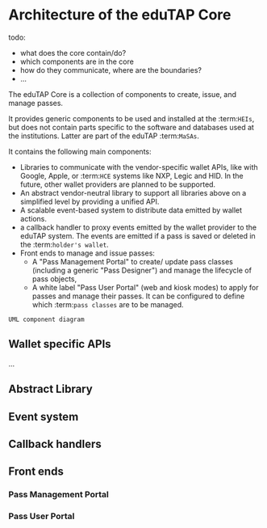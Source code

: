 # Architecture of the eduTAP Core

todo:
- what does the core contain/do?
- which components are in the core
- how do they communicate, where are the boundaries?
- ...

The eduTAP Core is a collection of components to create, issue, and manage passes.

It provides generic components to be used and installed at the :term:`HEIs`, but does not contain parts specific to the software and databases used at the institutions. Latter are part of the eduTAP :term:`MaSAs`.

It contains the following main components:

- Libraries to communicate with the vendor-specific wallet APIs, like with Google, Apple, or :term:`HCE` systems like NXP, Legic and HID. In the future, other wallet providers are planned to be supported.
- An abstract vendor-neutral library to support all libraries above on a simplified level by providing a unified API.
- A scalable event-based system to distribute data emitted by wallet actions.
- a callback handler to proxy events emitted by the wallet provider to the eduTAP system.
  The events are emitted if a pass is saved or deleted in the :term:`holder's wallet`.
- Front ends to manage and issue passes:
  - A "Pass Management Portal" to create/ update pass classes (including a generic "Pass Designer") and manage the lifecycle of pass objects,
  - A white label "Pass User Portal" (web and kiosk modes) to apply for passes and manage their passes.
    It can be configured to define which :term:`pass classes` are to be managed.

```{todo}
UML component diagram
```

## Wallet specific APIs

...

## Abstract Library

## Event system

## Callback handlers

## Front ends

### Pass Management Portal

### Pass User Portal